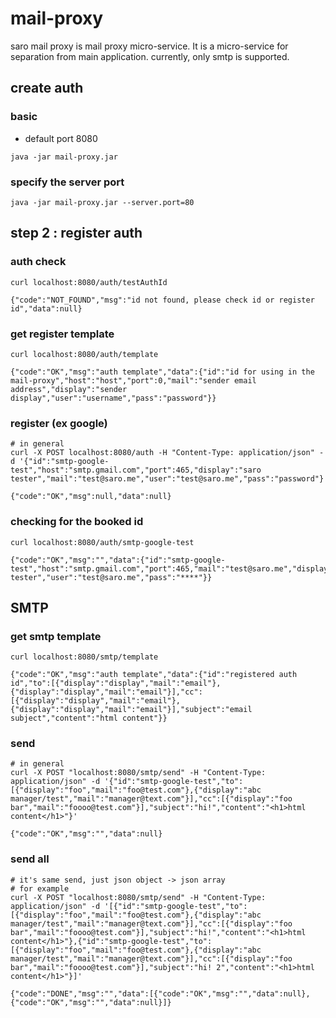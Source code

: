 # mail-proxy
saro mail proxy is mail proxy micro-service.
It is a micro-service for separation from main application.
currently, only smtp is supported.


## create auth
### basic
- default port 8080
```
java -jar mail-proxy.jar
```
### specify the server port
```
java -jar mail-proxy.jar --server.port=80
```

## step 2 : register auth
### auth check
```
curl localhost:8080/auth/testAuthId
```
```
{"code":"NOT_FOUND","msg":"id not found, please check id or register id","data":null}
```
### get register template
```
curl localhost:8080/auth/template
```
```
{"code":"OK","msg":"auth template","data":{"id":"id for using in the mail-proxy","host":"host","port":0,"mail":"sender email address","display":"sender display","user":"username","pass":"password"}}
```
### register (ex google)
```
# in general
curl -X POST localhost:8080/auth -H "Content-Type: application/json" -d '{"id":"smtp-google-test","host":"smtp.gmail.com","port":465,"display":"saro tester","mail":"test@saro.me","user":"test@saro.me","pass":"password"}'
```
```
{"code":"OK","msg":null,"data":null}
```
### checking for the booked id
```
curl localhost:8080/auth/smtp-google-test
```
```
{"code":"OK","msg":"","data":{"id":"smtp-google-test","host":"smtp.gmail.com","port":465,"mail":"test@saro.me","display":"saro tester","user":"test@saro.me","pass":"****"}}
```

## SMTP
### get smtp template
```
curl localhost:8080/smtp/template
```
```
{"code":"OK","msg":"auth template","data":{"id":"registered auth id","to":[{"display":"display","mail":"email"},{"display":"display","mail":"email"}],"cc":[{"display":"display","mail":"email"},{"display":"display","mail":"email"}],"subject":"email subject","content":"html content"}}
```
### send
```
# in general
curl -X POST "localhost:8080/smtp/send" -H "Content-Type: application/json" -d '{"id":"smtp-google-test","to":[{"display":"foo","mail":"foo@test.com"},{"display":"abc manager/test","mail":"manager@text.com"}],"cc":[{"display":"foo bar","mail":"foooo@test.com"}],"subject":"hi!","content":"<h1>html content</h1>"}'
```
```
{"code":"OK","msg":"","data":null}
```
### send all
```
# it's same send, just json object -> json array
# for example
curl -X POST "localhost:8080/smtp/send" -H "Content-Type: application/json" -d '[{"id":"smtp-google-test","to":[{"display":"foo","mail":"foo@test.com"},{"display":"abc manager/test","mail":"manager@text.com"}],"cc":[{"display":"foo bar","mail":"foooo@test.com"}],"subject":"hi!","content":"<h1>html content</h1>"},{"id":"smtp-google-test","to":[{"display":"foo","mail":"foo@test.com"},{"display":"abc manager/test","mail":"manager@text.com"}],"cc":[{"display":"foo bar","mail":"foooo@test.com"}],"subject":"hi! 2","content":"<h1>html content</h1>"}]'
```
```
{"code":"DONE","msg":"","data":[{"code":"OK","msg":"","data":null},{"code":"OK","msg":"","data":null}]}
```